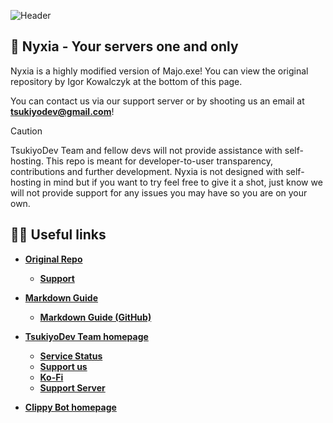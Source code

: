 ![Header](/apps/dashboard/public/assets/images/banner.png)

## 🌸 Nyxia - Your servers one and only
Nyxia is a highly modified version of Majo.exe! You can view the original repository by Igor Kowalczyk at the bottom of this page.

You can contact us via our support server or by shooting us an email at **tsukiyodev@gmail.com**!

<!-- prettier-ignore-start -->
> [!CAUTION]
> TsukiyoDev Team and fellow devs will not provide assistance with self-hosting. This repo is meant for developer-to-user transparency, contributions and further development. Nyxia is not designed with self-hosting in mind but if you want to try feel free to give it a shot, just know we will not provide support for any issues you may have so you are on your own.
<!-- prettier-ignore-end -->

## ⛓️‍💥 Useful links
- [**Original Repo**](https://github.com/IgorKowalczyk/majo.exe/)
    - [**Support**](https://github.com/sponsors/igorkowalczyk/)

- [**Markdown Guide**](https://www.markdownguide.org/)
    - [**Markdown Guide (GitHub)**](https://docs.github.com/en/get-started/writing-on-github/getting-started-with-writing-and-formatting-on-github/basic-writing-and-formatting-syntax)

- [**TsukiyoDev Team homepage**](https://tsukiyodevteam.xyz/)
    - [**Service Status**](https://status.tsukiyodevteam.xyz/)
    - [**Support us**](https://github.com/sponsors/tsukiyodevs/)
    - [**Ko-Fi**](https://ko-fi.com/tsukiyodevs)
    - [**Support Server**](https://discord.gg/)

- [**Clippy Bot homepage**](https://clippydev.xyz/)
 
